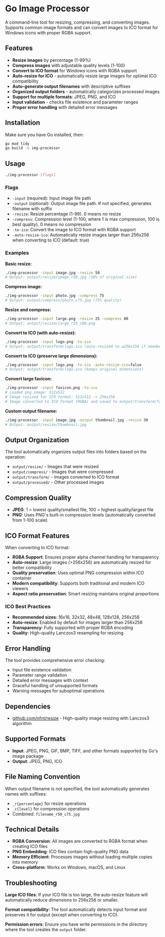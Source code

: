 # Go Image Processor

A command-line tool for resizing, compressing, and converting images. Supports common image formats and can convert images to ICO format for Windows icons with proper RGBA support.

## Features

- **Resize images** by percentage (1-99%)
- **Compress images** with adjustable quality levels (1-100)
- **Convert to ICO format** for Windows icons with RGBA support
- **Auto-resize for ICO** - automatically resize large images for optimal ICO compatibility
- **Auto-generate output filenames** with descriptive suffixes
- **Organized output folders** - automatically categorizes processed images
- **Support for multiple formats**: JPEG, PNG, and ICO
- **Input validation** - checks file existence and parameter ranges
- **Proper error handling** with detailed error messages

## Installation

Make sure you have Go installed, then:

```bash
go mod tidy
go build -o img-processor
```

## Usage

```bash
./img-processor [flags]
```

### Flags

- `-input` (required): Input image file path
- `-output` (optional): Output image file path. If not specified, generates filename with suffix
- `-resize`: Resize percentage (1-99). 0 means no resize
- `-compress`: Compression level (1-100, where 1 is max compression, 100 is best quality). 0 means no compression
- `-to-ico`: Convert the image to ICO format with RGBA support
- `-auto-resize-ico`: Automatically resize images larger than 256x256 when converting to ICO (default: true)

### Examples

**Basic resize:**
```bash
./img-processor -input image.jpg -resize 50
# Output: output/resize/image_r50.jpg (50% of original size)
```

**Compress image:**
```bash
./img-processor -input photo.jpg -compress 75
# Output: output/compress/photo_c75.jpg (75% quality)
```

**Resize and compress:**
```bash
./img-processor -input large.png -resize 25 -compress 80
# Output: output/resize/large_r25_c80.png
```

**Convert to ICO (with auto-resize):**
```bash
./img-processor -input logo.png -to-ico
# Output: output/transform/logo.ico (auto-resized to ≤256x256 if needed)
```

**Convert to ICO (preserve large dimensions):**
```bash
./img-processor -input logo.png -to-ico -auto-resize-ico=false
# Output: output/transform/logo.ico (keeps original dimensions)
```

**Convert large favicon:**
```bash
./img-processor -input favicon.png -to-ico
# Loaded png image: 512x512
# Image resized for ICO format: 512x512 -> 256x256
# Image converted to ICO format (RGBA) and saved to output/transform/favicon.ico
```

**Custom output filename:**
```bash
./img-processor -input image.jpg -output thumbnail.jpg -resize 30
# Output: output/resize/thumbnail.jpg
```

## Output Organization

The tool automatically organizes output files into folders based on the operation:

- `output/resize/` - Images that were resized
- `output/compress/` - Images that were compressed
- `output/transform/` - Images converted to ICO format
- `output/processed/` - Other processed images

## Compression Quality

- **JPEG**: 1 = lowest quality/smallest file, 100 = highest quality/largest file
- **PNG**: Uses PNG's built-in compression levels (automatically converted from 1-100 scale)

## ICO Format Features

When converting to ICO format:
- **RGBA Support**: Ensures proper alpha channel handling for transparency
- **Auto-resize**: Large images (>256x256) are automatically resized for better compatibility
- **Quality preservation**: Uses optimal PNG compression within ICO container
- **Modern compatibility**: Supports both traditional and modern ICO viewers
- **Aspect ratio preservation**: Smart resizing maintains original proportions

### ICO Best Practices

- **Recommended sizes**: 16x16, 32x32, 48x48, 128x128, 256x256
- **Auto-resize**: Enabled by default for images larger than 256x256
- **Transparency**: Fully supported with proper RGBA encoding
- **Quality**: High-quality Lanczos3 resampling for resizing

## Error Handling

The tool provides comprehensive error checking:
- Input file existence validation
- Parameter range validation
- Detailed error messages with context
- Graceful handling of unsupported formats
- Warning messages for suboptimal operations

## Dependencies

- [github.com/nfnt/resize](https://github.com/nfnt/resize) - High-quality image resizing with Lanczos3 algorithm

## Supported Formats

- **Input**: JPEG, PNG, GIF, BMP, TIFF, and other formats supported by Go's image package
- **Output**: JPEG, PNG, ICO

## File Naming Convention

When output filename is not specified, the tool automatically generates names with suffixes:
- `_r{percentage}` for resize operations
- `_c{level}` for compression operations
- Combined: `filename_r50_c75.jpg`

## Technical Details

- **RGBA Conversion**: All images are converted to RGBA format when creating ICO files
- **PNG Embedding**: ICO files contain high-quality PNG data
- **Memory Efficient**: Processes images without loading multiple copies into memory
- **Cross-platform**: Works on Windows, macOS, and Linux

## Troubleshooting

**Large ICO files**: If your ICO file is too large, the auto-resize feature will automatically reduce dimensions to 256x256 or smaller.

**Format compatibility**: The tool automatically detects input format and preserves it for output (except when converting to ICO).

**Permission errors**: Ensure you have write permissions in the directory where the tool creates the `output` folder.
